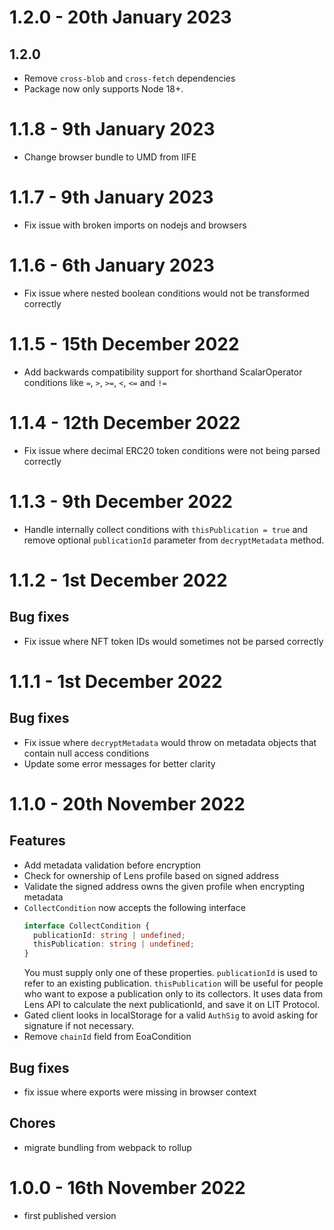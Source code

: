 # 1.2.0 - 20th January 2023

## 1.2.0

- Remove `cross-blob` and `cross-fetch` dependencies
- Package now only supports Node 18+.

# 1.1.8 - 9th January 2023

- Change browser bundle to UMD from IIFE

# 1.1.7 - 9th January 2023

- Fix issue with broken imports on nodejs and browsers

# 1.1.6 - 6th January 2023

- Fix issue where nested boolean conditions would not be transformed correctly

# 1.1.5 - 15th December 2022

- Add backwards compatibility support for shorthand ScalarOperator conditions like `=`, `>`, `>=`, `<`, `<=` and `!=`

# 1.1.4 - 12th December 2022

- Fix issue where decimal ERC20 token conditions were not being parsed correctly

# 1.1.3 - 9th December 2022

- Handle internally collect conditions with `thisPublication = true` and remove optional `publicationId` parameter from
  `decryptMetadata` method.

# 1.1.2 - 1st December 2022

## Bug fixes

- Fix issue where NFT token IDs would sometimes not be parsed correctly

# 1.1.1 - 1st December 2022

## Bug fixes

- Fix issue where `decryptMetadata` would throw on metadata objects that contain null access conditions
- Update some error messages for better clarity

# 1.1.0 - 20th November 2022

## Features

- Add metadata validation before encryption
- Check for ownership of Lens profile based on signed address
- Validate the signed address owns the given profile when encrypting metadata
- `CollectCondition` now accepts the following interface
  ```typescript
  interface CollectCondition {
    publicationId: string | undefined;
    thisPublication: string | undefined;
  }
  ```
  You must supply only one of these properties. `publicationId` is used to refer to an existing publication.
  `thisPublication` will be useful for people who want to expose a publication only to its collectors. It uses data
  from Lens API to calculate the next publicationId, and save it on LIT Protocol.
- Gated client looks in localStorage for a valid `AuthSig` to avoid asking for signature if not necessary.
- Remove `chainId` field from EoaCondition

## Bug fixes

- fix issue where exports were missing in browser context

## Chores

- migrate bundling from webpack to rollup

# 1.0.0 - 16th November 2022

- first published version
